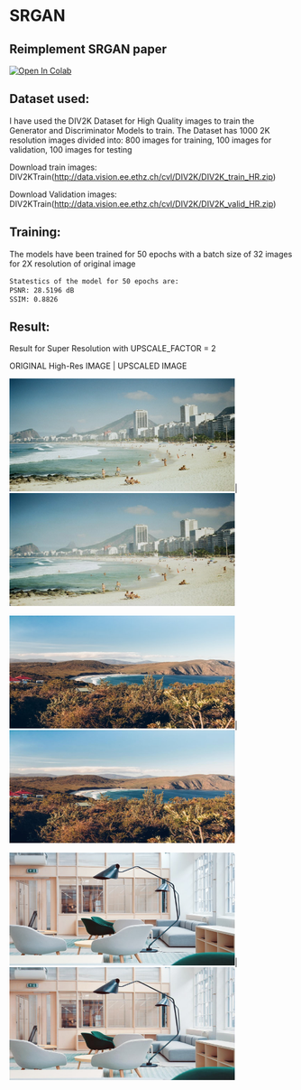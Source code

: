 # SRGAN

## Reimplement SRGAN paper 

[![Open In Colab](https://colab.research.google.com/assets/colab-badge.svg)](https://colab.research.google.com/drive/1WhSJfCwBkBlSS4KEA1HKtGIp9gF2HcGL?usp=sharing)


## Dataset used:

I have used the DIV2K Dataset for High Quality images to train the Generator and Discriminator Models to train. The Dataset has 1000 2K resolution images divided into: 800 images for training, 100 images for validation, 100 images for testing

Download train images: DIV2KTrain(http://data.vision.ee.ethz.ch/cvl/DIV2K/DIV2K_train_HR.zip)

Download Validation images: DIV2KTrain(http://data.vision.ee.ethz.ch/cvl/DIV2K/DIV2K_valid_HR.zip)

## Training:
The models have been trained for 50 epochs with a batch size of 32 images for 2X resolution of original image
```
Statestics of the model for 50 epochs are:
PSNR: 28.5196 dB
SSIM: 0.8826
```
## Result:

Result for Super Resolution with UPSCALE_FACTOR = 2

ORIGINAL High-Res IMAGE | UPSCALED IMAGE

<img src="Results/ogphoto/pic10.jpg" height=200 width=400>|  <img src="Results/2x_32/pic10_2.jpeg" height=200 width=400>

<img src="Results/ogphoto/pic7.jpg" height=200 width=400>|  <img src="Results/2x_32/pic7.jpeg" height=200 width=400>

<img src="Results/ogphoto/pic11.jpg" height=200 width=400>|  <img src="Results/2x_32/pic11_2.jpeg" height=200 width=400>
